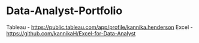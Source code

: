 # Data-Analyst-Portfolio
 Tableau - https://public.tableau.com/app/profile/kannika.henderson
 Excel - https://github.com/kannikaH/Excel-for-Data-Analyst

